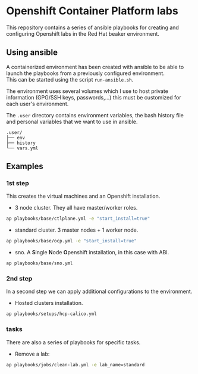# Openshift Container Platform labs
This repository contains a series of ansible playbooks for creating and
 configuring Openshift labs in the Red Hat beaker environment.

## Using ansible
A containerized environment has been created with ansible to be able to launch
 the playbooks from a previously configured environment.  
This can be started using the script `run-ansible.sh`.

The environment uses several volumes which I use to host private information
 (GPG/SSH keys, passwords,...) this must be customized for each user's
 environment.

The `.user` directory contains environment variables, the bash history file and
 personal variables that we want to use in ansible.
```
.user/
├── env
├── history
└── vars.yml
```

## Examples
### 1st step
This creates the virtual machines and an Openshift installation.
* 3 node cluster. They all have master/worker roles.
```bash
ap playbooks/base/ctlplane.yml -e "start_install=true"
```
* standard cluster. 3 master nodes + 1 worker node.
```bash
ap playbooks/base/ocp.yml -e "start_install=true"
```
* sno. A **S**ingle **N**ode **O**penshift installation, in this case with ABI.
```bash
ap playbooks/base/sno.yml
```

### 2nd step
In a second step we can apply additional configurations to the environment.
* Hosted clusters installation.
```bash
ap playbooks/setups/hcp-calico.yml
```

### tasks
There are also a series of playbooks for specific tasks.
* Remove a lab:
```bash
ap playbooks/jobs/clean-lab.yml -e lab_name=standard
```
